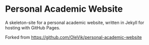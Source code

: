 # Personal Academic Website
A skeleton-site for a personal academic website, written in Jekyll for hosting with GitHub Pages.

Forked from https://github.com/OleVik/personal-academic-website

